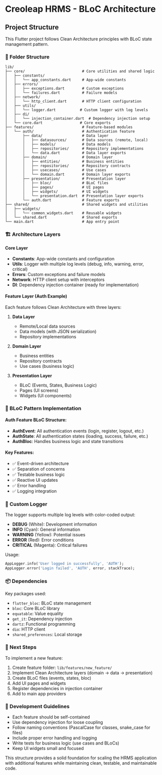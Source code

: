 # Creoleap HRMS - BLoC Architecture

## Project Structure

This Flutter project follows Clean Architecture principles with BLoC state management pattern.

### 📁 Folder Structure

```
lib/
├── core/                          # Core utilities and shared logic
│   ├── constants/
│   │   └── app_constants.dart     # App-wide constants
│   ├── errors/
│   │   ├── exceptions.dart        # Custom exceptions
│   │   └── failures.dart          # Failure models
│   ├── network/
│   │   └── http_client.dart       # HTTP client configuration
│   ├── utils/
│   │   └── logger.dart           # Custom logger with log levels
│   ├── di/
│   │   └── injection_container.dart  # Dependency injection setup
│   └── core.dart                 # Core exports
├── features/                      # Feature-based modules
│   └── auth/                      # Authentication feature
│       ├── data/                  # Data layer
│       │   ├── datasources/       # Data sources (remote, local)
│       │   ├── models/            # Data models
│       │   ├── repositories/      # Repository implementations
│       │   └── data.dart          # Data layer exports
│       ├── domain/                # Domain layer
│       │   ├── entities/          # Business entities
│       │   ├── repositories/      # Repository contracts
│       │   ├── usecases/          # Use cases
│       │   └── domain.dart        # Domain layer exports
│       ├── presentation/          # Presentation layer
│       │   ├── bloc/              # BLoC files
│       │   ├── pages/             # UI pages
│       │   ├── widgets/           # UI widgets
│       │   └── presentation.dart  # Presentation layer exports
│       └── auth.dart              # Feature exports
├── shared/                        # Shared widgets and utilities
│   ├── widgets/
│   │   └── common_widgets.dart    # Reusable widgets
│   └── shared.dart                # Shared exports
└── main.dart                      # App entry point
```

### 🏗️ Architecture Layers

#### Core Layer
- **Constants**: App-wide constants and configuration
- **Utils**: Logger with multiple log levels (debug, info, warning, error, critical)
- **Errors**: Custom exceptions and failure models
- **Network**: HTTP client setup with interceptors
- **DI**: Dependency injection container (ready for implementation)

#### Feature Layer (Auth Example)
Each feature follows Clean Architecture with three layers:

1. **Data Layer**
   - Remote/Local data sources
   - Data models (with JSON serialization)
   - Repository implementations

2. **Domain Layer**
   - Business entities
   - Repository contracts
   - Use cases (business logic)

3. **Presentation Layer**
   - BLoC (Events, States, Business Logic)
   - Pages (UI screens)
   - Widgets (UI components)

### 🎯 BLoC Pattern Implementation

#### Auth Feature BLoC Structure:
- **AuthEvent**: All authentication events (login, register, logout, etc.)
- **AuthState**: All authentication states (loading, success, failure, etc.)
- **AuthBloc**: Handles business logic and state transitions

#### Key Features:
- ✅ Event-driven architecture
- ✅ Separation of concerns
- ✅ Testable business logic
- ✅ Reactive UI updates
- ✅ Error handling
- ✅ Logging integration

### 🔧 Custom Logger

The logger supports multiple log levels with color-coded output:
- **DEBUG** (White): Development information
- **INFO** (Cyan): General information
- **WARNING** (Yellow): Potential issues
- **ERROR** (Red): Error conditions
- **CRITICAL** (Magenta): Critical failures

Usage:
```dart
AppLogger.info('User logged in successfully', 'AUTH');
AppLogger.error('Login failed', 'AUTH', error, stackTrace);
```

### 📦 Dependencies

Key packages used:
- `flutter_bloc`: BLoC state management
- `bloc`: Core BLoC library
- `equatable`: Value equality
- `get_it`: Dependency injection
- `dartz`: Functional programming
- `dio`: HTTP client
- `shared_preferences`: Local storage

### 🚀 Next Steps

To implement a new feature:
1. Create feature folder: `lib/features/new_feature/`
2. Implement Clean Architecture layers (domain → data → presentation)
3. Create BLoC files (events, states, bloc)
4. Add UI pages and widgets
5. Register dependencies in injection container
6. Add to main app providers

### 📝 Development Guidelines

- Each feature should be self-contained
- Use dependency injection for loose coupling
- Follow naming conventions (PascalCase for classes, snake_case for files)
- Include proper error handling and logging
- Write tests for business logic (use cases and BLoCs)
- Keep UI widgets small and focused

This structure provides a solid foundation for scaling the HRMS application with additional features while maintaining clean, testable, and maintainable code.